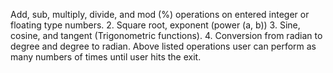 Add, sub, multiply, divide, and mod (%) operations on entered integer or floating type numbers. 
2. Square root, exponent (power (a, b)) 
3. Sine, cosine, and tangent (Trigonometric functions). 
4. Conversion from radian to degree and degree to radian. 
Above listed operations user can perform as many numbers of times until user hits the exit.
